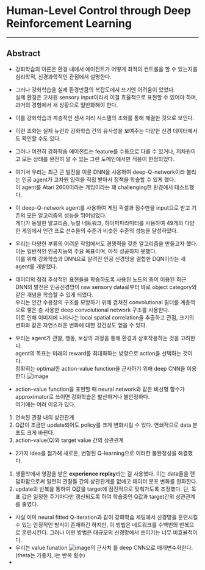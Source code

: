 # Human-Level Control through Deep Reinforcement Learning  
***
## Abstract  
 - 강화학습의 이론은 환경 내에서 에이전트가 어떻게 최적의 컨트롤을 할 수 있는지를 심리학적, 신경과학적인 관점에서 설명한다.  
 - 그러나 강화학습을 실제 환경만큼의 복잡도에서 쓰기엔 어려움이 있었다.   
   실제 환경은 고차원 sensory input이라서 이걸 효율적으로 표현할 수 있어야 하며, 과거의 경험에서 새 상황으로 일반화해야 한다.  
 - 이를 강화학습과 계층적인 센서 처리 시스템의 조화를 통해 해결한 것으로 보인다.  
 - 이런 조화는 실제 뉴런과 강화학습 간의 유사성을 보여주는 다양한 신경 데이터에서도 확인할 수도 있다.  

 - 그러나 여전히 강화학습 에이전트는 feature를 수동으로 다룰 수 있거나, 저차원이고 모든 상태를 완전히 알 수 있는 그런 도메인에서만 적용이 한정되었다.  
 - 여기서 우리는 최근 큰 발전을 이룬 DNN을 사용하여 deep-Q-network이라 불리는 인공 agent가 고차원 입력을 직접 받아서 정책을 학습할 수 있게 했다.  
  이 agent를 Atari 2600이라는 게임이라는 꽤 challenging한 환경에서 테스트했다.  
 - 이 deep-Q-network agent를 사용하여 게임 픽셀과 점수만을 input으로 받고 기존의 모든 알고리즘의 성능을 뛰어넘었다.  
  게다가 동일한 알고리즘, 뉴럴 네트워크, 하이퍼파라미터를 사용하여 49개의 다양한 게임에서 인간 프로 선수들의 수준과 비슷한 수준의 성능을 달성하였다.  

 - 우리는 다양한 부류의 어려운 작업에서도 경쟁력을 갖춘 알고리즘을 만들고자 했다. 이는 일반적인 인공지능의 주요 목표이며, 아직 성공하지 못했다.  
  이를 위해 강화학습과 DNN으로 알려진 인공 신경망을 결합한 DQN이라는 새 agent를 개발했다.  
 - 데이터의 점점 추상적인 표현들을 학습하도록 사용된 노드의 층이 이용된 최근 DNN의 발전은 인공신경망이 raw sensory data로부터 바로 object category와 같은 개념을 학습할 수 있게 되었다.  
  우리는 인간 수용장의 구조를 모방하기 위해 겹쳐진 convolutional 필터를 계층적으로 쌓은 층 사용한 deep convolutional network 구조를 사용한다.  
  이로 인해 이미지에 나타나는 local spatial correlation을 추출하고 관점, 크기의변화와 같은 자연스러운 변화에 대한 강건성도 얻을 수 있다.  

 - 우리는 agent가 관찰, 행동, 보상의 과정을 통해 환경과 상호작용하는 것을 고려한다.  
  agent의 목표는 미래의 reward를 최대화하는 방향으로 action을 선택하는 것이다.  
  정확히는 optimal한 action-value function을 근사하기 위해 deep CNN을 이용한다.![image](https://github.com/user-attachments/assets/f92cc330-19c7-4879-8fc5-91df9f729d3a)  
 - action-value function을 표현할 때 neural network와 같은 비선형 함수가 approximator로 쓰이면 강화학습은 발산하거나 불안정하다.  
  여기에는 여러 이유가 있다.  
  1) 연속된 관찰 내의 상관관계
  2) Q값이 조금만 update되어도 policy를 크게 변화시킬 수 있다. 연쇄적으로 data 분포도 크게 바뀐다.   
  3) action-value(Q)와 target value 간의 상관관계  

 - 2가지 idea를 첨가해 새로운, 변형된 Q-learning으로 이러한 불완정성을 해결했다.
  1) 생물학에서 영감을 받은 **experience replay**라는 걸 사용했다.
     이는 data들을 랜덤화함으로써 일련의 관찰들 간의 상관관계를 없애고 데이터 분포 변화를 완화한다.
  2) update의 반복을 통하여 Q값을 target에 점진적으로 맞춰가도록 조정했다. 단, 목표 값은 일정한 주기마다만 갱신되도록 하여 학습중인 Q값과 target간의 상관관계를 줄였다.  

 - 사실 이미 neural fitted Q-iteration과 같이 강화학습 세팅에서 신경망을 훈련시킬 수 있는 안정적인 방식이 존재하긴 하지만, 이 방법은 네트워크를 수백번의 반복으로 훈련시킨다.
   그러나 이런 방법은 대규모의 신경망에서 쓰이기는 너무 비효율적이다.
 - 우리는 value funation ![image](https://github.com/user-attachments/assets/7215148a-c8e7-46bc-a971-219558bd85ba)의 근사치 를 deep CNN으로 매개변수화한다.(theta는 가중치, i는 반복 횟수)
 -  
   
